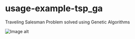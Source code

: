 # usage-example-tsp_ga
Traveling Salesman Problem solved using Genetic Algorithms 

![Image alt](https://github.com/Alexcei/images/sine_wave.gif)
